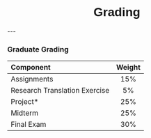 <h1  style="font-family:  Verdana,  Geneva,  sans-serif;  text-align:center;">Grading</h1> 
--- 

###  Graduate  Grading  
|  Component  |  Weight  |
|  :--------------  |  :--------:  |
|  Assignments    |  15%  |
|  Research  Translation  Exercise  |  5%  |
|  Project*  |  25%  |
|  Midterm  |  25%  |
|  Final  Exam    |  30%  |
